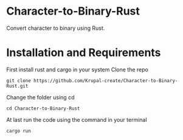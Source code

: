# Character-to-Binary-Rust
Convert character to binary using Rust.

# Installation and Requirements
First install rust and cargo in your system
Clone the repo
```
git clone https://github.com/Krupal-create/Character-to-Binary-Rust.git
```

Change the folder using cd
```
cd Character-to-Binary-Rust
```

At last run the code using the command in your terminal
```
cargo run
```
